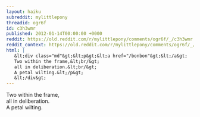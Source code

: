 ```yaml
---
layout: haiku
subreddit: mylittlepony
threadid: ogr6f
id: c3h3wmr
published: 2012-01-14T00:00:00 +0000
reddit: https://old.reddit.com/r/mylittlepony/comments/ogr6f/_/c3h3wmr
reddit_context: https://old.reddit.com/r/mylittlepony/comments/ogr6f/_/c3h3wmr?context=3
html: |
   &lt;div class="md"&gt;&lt;p&gt;&lt;a href="/bonbon"&gt;&lt;/a&gt;
   Two within the frame,&lt;br/&gt;
   all in deliberation.&lt;br/&gt;
   A petal wilting.&lt;/p&gt;
   &lt;/div&gt;
---
```


[](/bonbon)
Two within the frame,  
all in deliberation.  
A petal wilting.